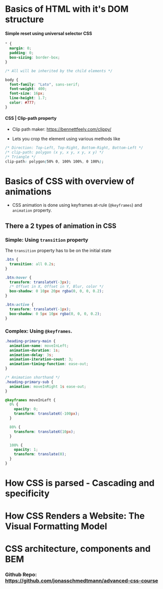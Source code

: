 # Basics of HTML with it's DOM structure

#### Simple reset using universal selector CSS

```css
* {
  margin: 0;
  padding: 0;
  box-sizing: border-box;
}

/* All will be inherited by the child elements */

body {
  font-family: "Lato", sans-serif;
  font-weight: 400;
  font-size: 16px;
  line-height: 1.7;
  color: #777;
}
```

#### CSS | Clip-path property

- Clip path maker: https://bennettfeely.com/clippy/

- Lets you crop the element using various methods like

```css
/* Direction: Top-Left, Top-Right, Bottom-Right, Bottom-Left */
/* clip-path: polygon (x y, x y, x y, x y) */
/* Triangle */
clip-path: polygon(50% 0, 100% 100%, 0 100%);
```

# Basics of CSS with overview of animations

- CSS animation is done using keyframes at-rule (`@keyframes`) and `animation` property.

## There a 2 types of animation in CSS

### Simple: Using `transition` property

The `transition` property has to be on the initial state

```css
.btn {
  transition: all 0.2s;
}

.btn:hover {
  transform: translateY(-3px);
  /* Offset in X, Offset in Y, Blur, color */
  box-shadow: 0 10px 20px rgba(0, 0, 0, 0.2);
}

.btn:active {
  transform: translateY(-1px);
  box-shadow: 0 5px 10px rgba(0, 0, 0, 0.2);
}
```

### Complex: Using `@keyframes`.

```css
.heading-primary-main {
  animation-name: moveInLeft;
  animation-duration: 1s;
  animation-delay: 3s;
  animation-iteration-count: 3;
  animation-timing-function: ease-out;
}

/* Animation shorthand */
.heading-primary-sub {
  animation: moveInRight 1s ease-out;
}

@keyframes moveInLeft {
  0% {
    opacity: 0;
    transform: translateX(-100px);
  }

  80% {
    transform: translateX(10px);
  }

  100% {
    opacity: 1;
    transform: translate(0);
  }
}
```

# How CSS is parsed - Cascading and specificity

# How CSS Renders a Website: The Visual Formatting Model

# CSS architecture, components and BEM

### Github Repo: https://github.com/jonasschmedtmann/advanced-css-course
